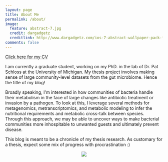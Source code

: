 ```yaml
---
layout: page
title: About Me
permalink: /about/
image:
  feature: abstract-7.jpg
  credit: dargadgetz
  creditlink: http://www.dargadgetz.com/ios-7-abstract-wallpaper-pack-for-iphone-5-and-ipod-touch-retina/
comments: false
---
```


<a href="http://mjenior.github.io//cv/" class="btn btn-success">Click here for my CV</a>

I am currently a graduate student, working on my PhD. in the lab of Dr. Pat Schloss at the University of Michigan.  My 
thesis project involves making sense of large community-level datasets from the gut microbiome.  Hence the title of my blog!

Broadly speaking, I'm interested in how communities of bacteria handle their metabolism in the face of large changes like 
antibiotic treatment or invasion by a pathogen.  To look at this, I leverage several methods for metagenomics, metranscriptomics, 
and metabolic modeling to infer the nutritional requirements and metabolic cross-talk between species.  Through this approach, 
we may be able to uncover ways to make bacterial communities more inhospitable to unwanted guests and ultimately prevent disease.

This blog is meant to be a chronicle of my thesis research.  As customary for a thesis, expect some mix of progress with procrastination :)

<div style="text-align:center"><img src ="http://phdcomics.com/comics/archive/phd070513s.gif" /></div>
